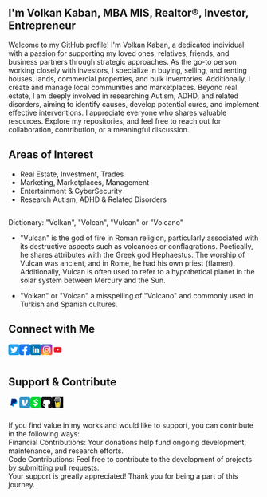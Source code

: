 <!-- <p align="center">
  <a href="https://volkankaban.com">
    <picture>
      <source media="(prefers-color-scheme: dark)" srcset="./.github/assets/logo-light.svg">
      <source media="(prefers-color-scheme: light)" srcset="./.github/assets/logo-dark.svg">
      <img alt="I'm Volkan Kaban" src="./.github/assets/logo-dark.svg" width="300" height="60" style="max-width: 100%;">
    </picture>
  </a>
</p> -->

## I'm Volkan Kaban, MBA MIS, Realtor®, Investor, Entrepreneur

<p align="left">
Welcome to my GitHub profile! I'm Volkan Kaban, a dedicated individual with a passion for supporting my loved ones, relatives, friends, and business partners through strategic approaches. As the go-to person working closely with investors, I specialize in buying, selling, and renting houses, lands, commercial properties, and bulk inventories. Additionally, I create and manage local communities and marketplaces. Beyond real estate, I am deeply involved in researching Autism, ADHD, and related disorders, aiming to identify causes, develop potential cures, and implement effective interventions. I appreciate everyone who shares valuable resources. Explore my repositories, and feel free to reach out for collaboration, contribution, or a meaningful discussion.
</p>

## Areas of Interest
- Real Estate, Investment, Trades
- Marketing, Marketplaces, Management
- Entertainment & CyberSecurity
- Research Autism, ADHD & Related Disorders

##
<p align="left">
Dictionary: "Volkan", "Volcan", "Vulcan" or "Volcano"

- "Vulcan" is the god of fire in Roman religion, particularly associated with its destructive aspects such as volcanoes or conflagrations. Poetically, he shares attributes with the Greek god Hephaestus. The worship of Vulcan was ancient, and in Rome, he had his own priest (flamen). Additionally, Vulcan is often used to refer to a hypothetical planet in the solar system between Mercury and the Sun.

- "Volkan" or "Volcan" a misspelling of "Volcano" and commonly used in Turkish and Spanish cultures.
</p>

## Connect with Me

[<img align="left" alt="Twitter" width="22px" src="https://raw.githubusercontent.com/volkankaban/volkankaban/main/assets/icons/twitter.svg" />][twitter]
[<img align="left" alt="Facebook" width="22px" src="https://raw.githubusercontent.com/volkankaban/volkankaban/main/assets/icons/facebook.svg" />][facebook]
[<img align="left" alt="LinkedIn" width="22px" src="https://raw.githubusercontent.com/volkankaban/volkankaban/main/assets/icons/linkedin.svg" />][linkedin]
[<img align="left" alt="Instagram" width="22px" src="https://raw.githubusercontent.com/volkankaban/volkankaban/main/assets/icons/instagram.svg" />][instagram]
[<img align="left" alt="YouTube" width="22px" src="https://raw.githubusercontent.com/volkankaban/volkankaban/main/assets/icons/youtube.svg" />][youtube]

<br><br>

## Support & Contribute

[<img align="left" alt="PayPal" width="22px" src="https://raw.githubusercontent.com/volkankaban/volkankaban/main/assets/icons/paypal.svg" />][paypal]
[<img align="left" alt="Venmo" width="22px" src="https://raw.githubusercontent.com/volkankaban/volkankaban/main/assets/icons/venmo.svg" />][venmo]
[<img align="left" alt="CashApp" width="22px" src="https://raw.githubusercontent.com/volkankaban/volkankaban/main/assets/icons/cashapp.svg" />][cashapp]
[<img align="left" alt="GitHub Sponsor" width="22px" src="https://raw.githubusercontent.com/volkankaban/volkankaban/main/assets/icons/github.svg" />][githubsponsor]
[<img align="left" alt="Buy Me a Coffee" width="22px" src="https://raw.githubusercontent.com/volkankaban/volkankaban/main/assets/icons/buymeacoffee.svg" />][buymeacoffee]

<br><br>
<p align="left">
If you find value in my works and would like to support, you can contribute in the following ways:<br>
Financial Contributions: Your donations help fund ongoing development, maintenance, and research efforts.<br>
Code Contributions: Feel free to contribute to the development of projects by submitting pull requests.<br>
Your support is greatly appreciated! Thank you for being a part of this journey.
</p>
<br>

[paypal]: https://paypal.com/paypalme/volkankaban
[venmo]: https://venmo.com/u/volkankaban
[cashapp]: https://cash.app/$volkankaban
[githubsponsor]: https://github.com/sponsors/volkankaban
[buymeacoffee]: https://buymeacoffee.com/volkankaban
[github]: https://github.com/volkankaban
[facebook]: https://facebook.com/imvolkankaban
[instagram]: https://instagram.com/imvolkankaban
[twitter]: https://twitter.com/imvolkankaban
[youtube]: https://youtube.com/@volkankaban
[linkedin]: https://linkedin.com/in/volkankaban
